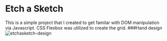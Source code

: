 # Etch a Sketch

This is a simple project that I created to get familar with DOM manipulation via Javascript. CSS Flexbox was utilized to create the grid. 
###Hand design
![etchasketch-design](https://github.com/NadifRahman/Etch-a-Sketch/assets/155865015/3939526c-0d7e-42cc-983f-4ecc250e4355)
